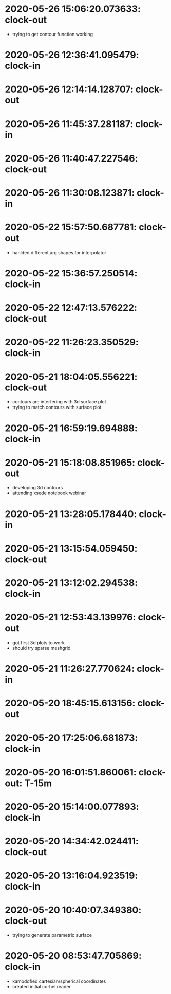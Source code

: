 # 2020-05-26 15:06:20.073633: clock-out

* trying to get contour function working

# 2020-05-26 12:36:41.095479: clock-in

# 2020-05-26 12:14:14.128707: clock-out


# 2020-05-26 11:45:37.281187: clock-in

# 2020-05-26 11:40:47.227546: clock-out


# 2020-05-26 11:30:08.123871: clock-in

# 2020-05-22 15:57:50.687781: clock-out

* hanlded different arg shapes for interpolator

# 2020-05-22 15:36:57.250514: clock-in

# 2020-05-22 12:47:13.576222: clock-out


# 2020-05-22 11:26:23.350529: clock-in

# 2020-05-21 18:04:05.556221: clock-out

* contours are interfering with 3d surface plot
* trying to match contours with surface plot

# 2020-05-21 16:59:19.694888: clock-in

# 2020-05-21 15:18:08.851965: clock-out

* developing 3d contours
* attending xsede notebook webinar

# 2020-05-21 13:28:05.178440: clock-in

# 2020-05-21 13:15:54.059450: clock-out


# 2020-05-21 13:12:02.294538: clock-in

# 2020-05-21 12:53:43.139976: clock-out

* got first 3d plots to work
* should try sparse meshgrid

# 2020-05-21 11:26:27.770624: clock-in

# 2020-05-20 18:45:15.613156: clock-out


# 2020-05-20 17:25:06.681873: clock-in

# 2020-05-20 16:01:51.860061: clock-out: T-15m 


# 2020-05-20 15:14:00.077893: clock-in

# 2020-05-20 14:34:42.024411: clock-out


# 2020-05-20 13:16:04.923519: clock-in

# 2020-05-20 10:40:07.349380: clock-out

* trying to generate parametric surface

# 2020-05-20 08:53:47.705869: clock-in

* kamodofied cartesian/spherical coordinates
* created initial corhel reader
